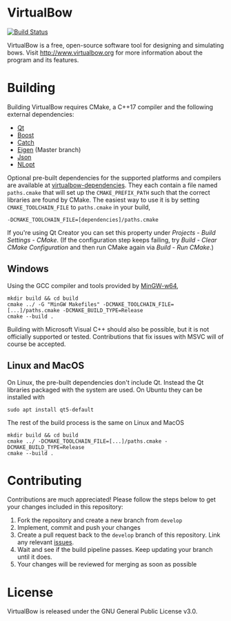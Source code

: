 # VirtualBow

[![Build Status](https://bow-simulation.visualstudio.com/virtualbow/_apis/build/status/bow-simulation.virtualbow?branchName=develop)](https://bow-simulation.visualstudio.com/virtualbow/_build/latest?definitionId=1&branchName=develop)

VirtualBow is a free, open-source software tool for designing and simulating bows.
Visit http://www.virtualbow.org for more information about the program and its features.

# Building

Building VirtualBow requires CMake, a C++17 compiler and the following external dependencies: 

* [Qt](https://www.qt.io/)
* [Boost](https://www.boost.org/)
* [Catch](https://github.com/catchorg/Catch2)
* [Eigen](http://eigen.tuxfamily.org/) (Master branch)
* [Json](https://github.com/nlohmann/json)
* [NLopt](https://github.com/stevengj/nlopt)

Optional pre-built dependencies for the supported platforms and compilers are available at [virtualbow-dependencies](https://github.com/bow-simulation/virtualbow-dependencies/releases).
They each contain a file named `paths.cmake` that will set up the `CMAKE_PREFIX_PATH` such that the correct libraries are found by CMake.
The easiest way to use it is by setting `CMAKE_TOOLCHAIN_FILE` to `paths.cmake` in your build,

    -DCMAKE_TOOLCHAIN_FILE=[dependencies]/paths.cmake

If you're using Qt Creator you can set this property under *Projects* - *Build Settings* - *CMake*. (If the configuration step keeps failing, try *Build* - *Clear CMake Configuration* and then run CMake again via *Build* - *Run CMake*.)

## Windows

Using the GCC compiler and tools provided by [MinGW-w64](https://wiki.qt.io/MinGW),

    mkdir build && cd build
    cmake ../ -G "MinGW Makefiles" -DCMAKE_TOOLCHAIN_FILE=[...]/paths.cmake -DCMAKE_BUILD_TYPE=Release
    cmake --build .

Building with Microsoft Visual C++ should also be possible, but it is not officially supported or tested.
Contributions that fix issues with MSVC will of course be accepted.

## Linux and MacOS

On Linux, the pre-built dependencies don't include Qt.
Instead the Qt libraries packaged with the system are used.
On Ubuntu they can be installed with

    sudo apt install qt5-default
    
The rest of the build process is the same on Linux and MacOS

    mkdir build && cd build
    cmake ../ -DCMAKE_TOOLCHAIN_FILE=[...]/paths.cmake -DCMAKE_BUILD_TYPE=Release
    cmake --build .

# Contributing

Contributions are much appreciated!
Please follow the steps below to get your changes included in this repository:

1. Fork the repository and create a new branch from `develop`
2. Implement, commit and push your changes
3. Create a pull request back to the `develop` branch of this repository. Link any relevant [issues](https://github.com/bow-simulation/virtualbow/issues).
4. Wait and see if the build pipeline passes. Keep updating your branch until it does.
5. Your changes will be reviewed for merging as soon as possible

# License

VirtualBow is released under the GNU General Public License v3.0.
